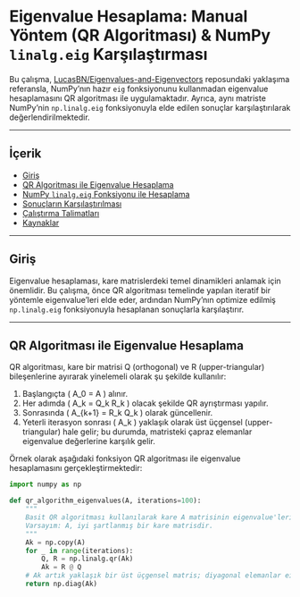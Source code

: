 # Eigenvalue Hesaplama: Manual Yöntem (QR Algoritması) & NumPy `linalg.eig` Karşılaştırması

Bu çalışma, [LucasBN/Eigenvalues-and-Eigenvectors](https://github.com/LucasBN/Eigenvalues-and-Eigenvectors) reposundaki yaklaşıma referansla, NumPy’nın hazır `eig` fonksiyonunu kullanmadan eigenvalue hesaplamasını QR algoritması ile uygulamaktadır. Ayrıca, aynı matriste NumPy’nin `np.linalg.eig` fonksiyonuyla elde edilen sonuçlar karşılaştırılarak değerlendirilmektedir.

---

## İçerik

- [Giriş](#giriş)
- [QR Algoritması ile Eigenvalue Hesaplama](#qr-algoritması-ile-eigenvalue-hesaplama)
- [NumPy `linalg.eig` Fonksiyonu ile Hesaplama](#numpy-linalg-eig-fonksiyonu-ile-hesaplama)
- [Sonuçların Karşılaştırılması](#sonuçların-karşılaştırılması)
- [Çalıştırma Talimatları](#çalıştırma-talimatları)
- [Kaynaklar](#kaynaklar)

---

## Giriş

Eigenvalue hesaplaması, kare matrislerdeki temel dinamikleri anlamak için önemlidir. Bu çalışma, önce QR algoritması temelinde yapılan iteratif bir yöntemle eigenvalue’leri elde eder, ardından NumPy’nın optimize edilmiş `np.linalg.eig` fonksiyonuyla hesaplanan sonuçlarla karşılaştırır.

---

## QR Algoritması ile Eigenvalue Hesaplama

QR algoritması, kare bir matrisi Q (orthogonal) ve R (upper-triangular) bileşenlerine ayırarak yinelemeli olarak şu şekilde kullanılır:
1. Başlangıçta \( A_0 = A \) alınır.
2. Her adımda \( A_k = Q_k R_k \) olacak şekilde QR ayrıştırması yapılır.
3. Sonrasında \( A_{k+1} = R_k Q_k \) olarak güncellenir.
4. Yeterli iterasyon sonrası \( A_k \) yaklaşık olarak üst üçgensel (upper-triangular) hale gelir; bu durumda, matristeki çapraz elemanlar eigenvalue değerlerine karşılık gelir.

Örnek olarak aşağıdaki fonksiyon QR algoritması ile eigenvalue hesaplamasını gerçekleştirmektedir:

```python
import numpy as np

def qr_algorithm_eigenvalues(A, iterations=100):
    """
    Basit QR algoritması kullanılarak kare A matrisinin eigenvalue'lerini iteratif olarak hesaplar.
    Varsayım: A, iyi şartlanmış bir kare matrisdir.
    """
    Ak = np.copy(A)
    for _ in range(iterations):
        Q, R = np.linalg.qr(Ak)
        Ak = R @ Q
    # Ak artık yaklaşık bir üst üçgensel matris; diyagonal elemanlar eigenvalue yaklaşık değerleridir.
    return np.diag(Ak)
